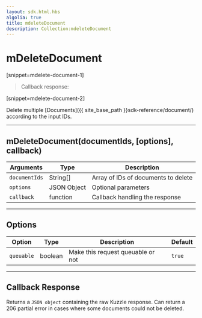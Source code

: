 ```yaml
---
layout: sdk.html.hbs
algolia: true
title: mdeleteDocument
description: Collection:mdeleteDocument
---
```

  

# mDeleteDocument

[snippet=mdelete-document-1]
> Callback response:

[snippet=mdelete-document-2]

Delete multiple [Documents]({{ site_base_path }}sdk-reference/document/) according to the input IDs.

---

## mDeleteDocument(documentIds, [options], callback)

| Arguments | Type | Description |
|---------------|---------|----------------------------------------|
| ``documentIds`` | String[] | Array of IDs of documents to delete |
| ``options`` | JSON Object | Optional parameters |
| ``callback`` | function | Callback handling the response |

---

## Options

| Option | Type | Description | Default |
|---------------|---------|----------------------------------------|---------|
| ``queuable`` | boolean | Make this request queuable or not  | ``true`` |

---

## Callback Response

Returns a `JSON object` containing the raw Kuzzle response.
Can return a 206 partial error in cases where some documents could not be deleted.
